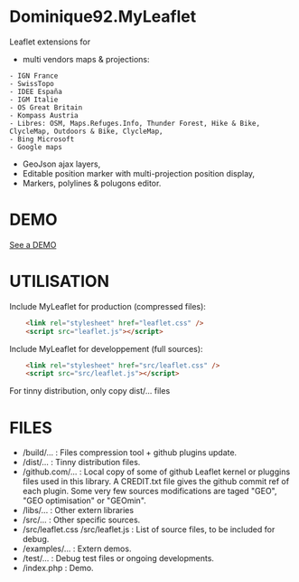 Dominique92.MyLeaflet
=====================

Leaflet extensions for
* multi vendors maps &amp; projections:
```
- IGN France
- SwissTopo
- IDEE España
- IGM Italie
- OS Great Britain
- Kompass Austria
- Libres: OSM, Maps.Refuges.Info, Thunder Forest, Hike & Bike, ClycleMap, Outdoors & Bike, ClycleMap, 
- Bing Microsoft
- Google maps
```
* GeoJson ajax layers,
* Editable position marker with multi-projection position display,
* Markers, polylines & polugons editor.

DEMO
====
[See a DEMO](http://dominique92.github.io/MyLeaflet/)

UTILISATION
===========
Include MyLeaflet for production (compressed files):
```html
	<link rel="stylesheet" href="leaflet.css" />
	<script src="leaflet.js"></script>
```

Include MyLeaflet for developpement (full sources):
```html
	<link rel="stylesheet" href="src/leaflet.css" />
	<script src="src/leaflet.js"></script>
```

For tinny distribution, only copy dist/... files

FILES
=====
* /build/... : Files compression tool + github plugins update.
* /dist/... : Tinny distribution files.
* /github.com/... : Local copy of some of github Leaflet kernel or pluggins files used in this library.
A CREDIT.txt file gives the github commit ref of each plugin.
Some very few sources modifications are taged "GEO", "GEO optimisation" or "GEOmin".
* /libs/... : Other extern libraries
* /src/... : Other specific sources.
* /src/leaflet.css /src/leaflet.js : List of source files, to be included for debug.
* /examples/... : Extern demos.
* /test/... : Debug test files or ongoing developments.
* /index.php : Demo.
